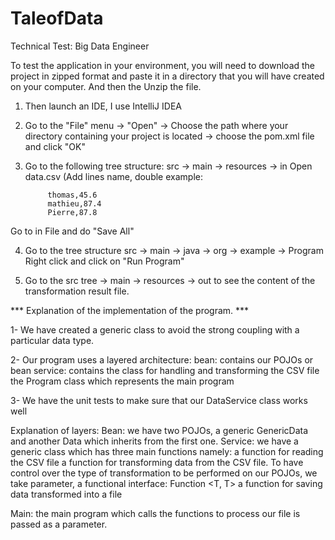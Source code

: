 # TaleofData
Technical Test: Big Data Engineer

To test the application in your environment, you will need to download the project in zipped format and paste it in a directory that you will have created on your computer.
And then the Unzip the file.
1. Then launch an IDE, I use IntelliJ IDEA
2. Go to the "File" menu -> "Open" -> Choose the path where your directory containing your project is located -> choose the pom.xml file and click "OK"
3. Go to the following tree structure: src -> main -> resources -> in  Open data.csv (Add lines name, double example: 

            thomas,45.6
            mathieu,87.4
            Pierre,87.8
            
Go to in File and do "Save All"

4. Go to the tree structure src -> main -> java -> org -> example -> Program
Right click and click on "Run Program"

5. Go to the src tree -> main -> resources -> out
to see the content of the transformation result file.

*** Explanation of the implementation of the program. ***

1- We have created a generic class to avoid the strong coupling with a particular data type.

2- Our program uses a layered architecture:
   bean: contains our POJOs or bean
   service: contains the class for handling and transforming the CSV file
   the Program class which represents the main program

3- We have the unit tests to make sure that our DataService class works well


Explanation of layers:
Bean: we have two POJOs, a generic GenericData and another Data which inherits from the first one.
Service: we have a generic class which has three main functions namely:
 a function for reading the CSV file
 a function for transforming data from the CSV file. To have control over the type of transformation to be performed on our POJOs, we take
     parameter, a functional interface: Function <T, T>
 a function for saving data transformed into a file

Main: the main program which calls the functions to process our file is passed as a parameter.
